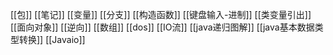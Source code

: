 [[包]]
[[笔记]]
[[变量]]
[[分支]]
[[构造函数]]
[[键盘输入-进制]]
[[类变量引出]]
[[面向对象]]
[[逆向]]
[[数组]]
[[dos]]
[[IO流]]
[[java递归图解]]
[[java基本数据类型转换]]
[[Javaio]]